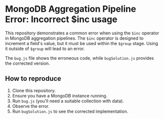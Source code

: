 # MongoDB Aggregation Pipeline Error: Incorrect $inc usage

This repository demonstrates a common error when using the `$inc` operator in MongoDB aggregation pipelines. The `$inc` operator is designed to increment a field's value, but it must be used within the `$group` stage.  Using it outside of `$group` will lead to an error.

The `bug.js` file shows the erroneous code, while `bugSolution.js` provides the corrected version.

## How to reproduce

1. Clone this repository.
2. Ensure you have a MongoDB instance running.
3. Run `bug.js` (you'll need a suitable collection with data).
4. Observe the error.
5. Run `bugSolution.js` to see the corrected implementation.